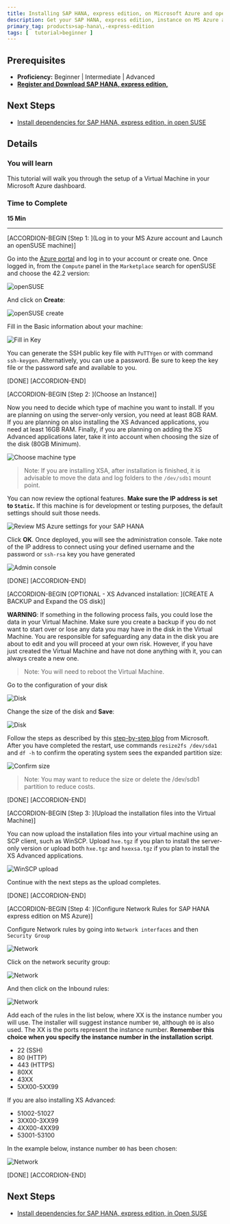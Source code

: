 ```yaml
---
title: Installing SAP HANA, express edition, on Microsoft Azure and openSUSE
description: Get your SAP HANA, express edition, instance on MS Azure and openSUSE
primary_tag: products>sap-hana\,-express-edition
tags: [  tutorial>beginner ]
---
```


## Prerequisites  
 - **Proficiency:** Beginner | Intermediate | Advanced
 - [**Register and Download SAP HANA, express edition,**](https://www.sap.com/developer/topics/sap-hana-express.html)


## Next Steps
- [Install dependencies for SAP HANA, express edition, in open SUSE](http://www.sap.com/developer/tutorials/hxe-azure-opensuse-dependencies.html)


## Details
### You will learn  
This tutorial will walk you through the setup of a Virtual Machine in your Microsoft Azure dashboard.

### Time to Complete
**15 Min**

---

[ACCORDION-BEGIN [Step 1: ](Log in to your MS Azure account and Launch an openSUSE machine)]

Go into the [Azure portal](https://portal.azure.com/) and log in to your account or create one. Once logged in, from the `Compute` panel in the `Marketplace` search for openSUSE and choose the 42.2 version:

![openSUSE](1.png)

And click on **Create**:

![openSUSE create](2.png)

Fill in the Basic information about your machine:

![Fill in Key](3.png)

You can generate the SSH public key file with `PuTTYgen` or with command `ssh-keygen`. Alternatively, you can use a password. Be sure to keep the key file or the password safe and available to you.

[DONE]
[ACCORDION-END]

[ACCORDION-BEGIN [Step 2: ](Choose an Instance)]

Now you need to decide which type of machine you want to install. If you are planning on using the server-only version, you need at least 8GB RAM. If you are planning on also installing the XS Advanced applications, you need at least 16GB RAM. Finally, if you are planning on adding the XS Advanced applications later, take it into account when choosing the size of the disk (80GB Minimum).

![Choose machine type](4.png)

>Note: If you are installing XSA, after installation is finished, it is advisable to move the data and log folders to the `/dev/sdb1` mount point.

You can now review the optional features. **Make sure the IP address is set to `Static`.** If this machine is for development or testing purposes, the default settings should suit those needs.

![Review MS Azure settings for your SAP HANA](5.png)

Click **OK**. Once deployed, you will see the administration console. Take note of the IP address to connect using your defined username and the password or `ssh-rsa` key you have generated

![Admin console](6.png)

[DONE]
[ACCORDION-END]

[ACCORDION-BEGIN [OPTIONAL - XS Advanced installation: ](CREATE A BACKUP and Expand the OS disk)]

**WARNING**: If something in the following process fails, you could lose the data in your Virtual Machine. Make sure you create a backup if you do not want to start over or lose any data you may have in the disk in the Virtual Machine. You are responsible for safeguarding any data in the disk you are about to edit and you will proceed at your own risk. However, if you have just created the Virtual Machine and have not done anything with it, you can always create a new one.

>Note: You will need to reboot the Virtual Machine.

Go to the configuration of your disk

![Disk](13.png)

Change the size of the disk and **Save**:

![Disk](14.png)

Follow the steps as described by this [step-by-step blog](https://blogs.msdn.microsoft.com/cloud_solution_architect/2016/05/24/step-by-step-how-to-resize-a-linux-vm-os-disk-in-azure-arm/) from Microsoft. After you have completed the restart, use commands `resize2fs /dev/sda1` and `df -h` to confirm the operating system sees the expanded partition size:

![Confirm size](20.png)

>Note: You may want to reduce the size or delete the /dev/sdb1 partition to reduce costs.

[DONE]
[ACCORDION-END]


[ACCORDION-BEGIN [Step 3: ](Upload the installation files into the Virtual Machine)]

You can now upload the installation files into your virtual machine using an SCP client, such as WinSCP. Upload `hxe.tgz` if you plan to install the server-only version or upload both `hxe.tgz` and `hxexsa.tgz` if you plan to install the XS Advanced applications.

![WinSCP upload](8.png)

Continue with the next steps as the upload completes.

[DONE]
[ACCORDION-END]

[ACCORDION-BEGIN [Step 4: ](Configure Network Rules for SAP HANA express edition on MS Azure)]

Configure Network rules by going into `Network interfaces` and then `Security Group`

![Network](9.png)

Click on the network security group:

![Network](10.png)

And then click on the Inbound rules:

![Network](11.png)

Add each of the rules in the list below, where XX is the instance number you will use. The installer will suggest instance number `90`, although `00` is also used. The XX is the ports represent the instance number. **Remember this choice when you specify the instance number in the installation script**.

- 22 (SSH)
- 80 (HTTP)
- 443 (HTTPS)
- 80XX
- 43XX
- 5XX00-5XX99

If you are also installing XS Advanced:
- 51002-51027
- 3XX00-3XX99
- 4XX00-4XX99
- 53001-53100

In the example below, instance number `00` has been chosen:

![Network](12.png)

[DONE]
[ACCORDION-END]



## Next Steps
- [Install dependencies for SAP HANA, express edition, in Open SUSE](http://www.sap.com/developer/tutorials/hxe-azure-opensuse-dependencies.html)

